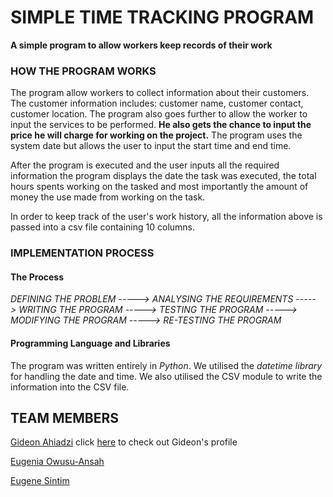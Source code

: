 # SIMPLE TIME TRACKING PROGRAM

**A simple program to allow workers keep records of their work**

### HOW THE PROGRAM WORKS

The program allow workers to collect information about their customers.
The customer information includes: customer name, customer contact, customer location.
The program also goes further to allow the worker to input the services to be performed.
**He also gets the chance to input the price he will charge for working on the project.**
The program uses the system date but allows the user to input the start time and end time.

After the program is executed and the user inputs all the required information the program displays the date the task was executed, the total hours spents working on the tasked and most importantly the amount of money the use made from working on the task.

In order to keep track of the user's work history, all the information above is passed into a csv file containing 10 columns.


### IMPLEMENTATION PROCESS

#### The Process
_DEFINING THE PROBLEM -----> ANALYSING THE REQUIREMENTS -----> WRITING THE PROGRAM -----> TESTING THE PROGRAM -----> MODIFYING THE PROGRAM -----> RE-TESTING THE PROGRAM_

#### Programming Language and Libraries
The program was written entirely in *Python*. We utilised the *datetime library* for handling the date and time. We also utilised the CSV module to write the information into the CSV file.

## TEAM MEMBERS

[Gideon Ahiadzi](https://github.com/horlali)  click [here](www.linkedin.com/gideon-ahiadzi) to check out Gideon's profile

[Eugenia Owusu-Ansah](https://github.com/eugeniaowiredua)

[Eugene Sintim](https://github.com/EUGENE-hue)
